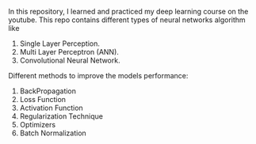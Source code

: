 In this repository, I learned and practiced my deep learning course on the youtube.
This repo contains different types of neural networks algorithm like
1. Single Layer Perception.
2. Multi Layer Perceptron (ANN).
3. Convolutional Neural Network.

Different methods to improve the models performance:
1. BackPropagation
2. Loss Function
3. Activation Function
4. Regularization Technique
5. Optimizers
6. Batch Normalization
